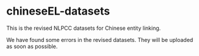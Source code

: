 # chineseEL-datasets
This is the revised NLPCC datasets for Chinese entity linking.

We have found some errors in the revised datasets. They will be uploaded as soon as possible.
